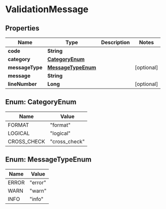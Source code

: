 
# ValidationMessage

## Properties
Name | Type | Description | Notes
------------ | ------------- | ------------- | -------------
**code** | **String** |  | 
**category** | [**CategoryEnum**](#CategoryEnum) |  | 
**messageType** | [**MessageTypeEnum**](#MessageTypeEnum) |  |  [optional]
**message** | **String** |  | 
**lineNumber** | **Long** |  |  [optional]


<a name="CategoryEnum"></a>
## Enum: CategoryEnum
Name | Value
---- | -----
FORMAT | &quot;format&quot;
LOGICAL | &quot;logical&quot;
CROSS_CHECK | &quot;cross_check&quot;


<a name="MessageTypeEnum"></a>
## Enum: MessageTypeEnum
Name | Value
---- | -----
ERROR | &quot;error&quot;
WARN | &quot;warn&quot;
INFO | &quot;info&quot;



